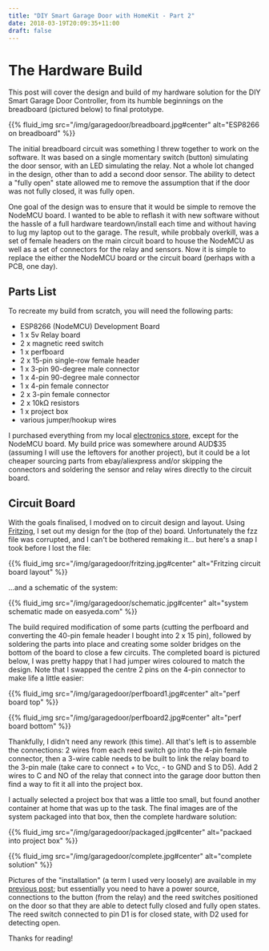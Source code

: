 ```yaml
---
title: "DIY Smart Garage Door with HomeKit - Part 2"
date: 2018-03-19T20:09:35+11:00
draft: false
---
```


The Hardware Build
===

This post will cover the design and build of my hardware solution for the DIY Smart Garage Door Controller, from its humble beginnings on the breadboard (pictured below) to final prototype.  

{{% fluid_img src="/img/garagedoor/breadboard.jpg#center" alt="ESP8266 on breadboard" %}}
  
The initial breadboard circuit was something I threw together to work on the software. It was based on a single momentary switch (button) simulating the door sensor, with an LED simulating the relay. Not a whole lot changed in the design, other than to add a second door sensor. The ability to detect a "fully open" state allowed me to remove the assumption that if the door was not fully closed, it was fully open.
  
One goal of the design was to ensure that it would be simple to remove the NodeMCU board. I wanted to be able to reflash it with new software without the hassle of a full hardware teardown/install each time and without having to lug my laptop out to the garage. The result, while probbaly overkill, was a set of female headers on the main circuit board to house the NodeMCU as well as a set of connectors for the relay and sensors. Now it is simple to replace the either the NodeMCU board or the circuit board (perhaps with a PCB, one day).


Parts List
---

To recreate my build from scratch, you will need the following parts:
  
- ESP8266 (NodeMCU) Development Board
- 1 x 5v Relay board
- 2 x magnetic reed switch
- 1 x perfboard
- 2 x 15-pin single-row female header
- 1 x 3-pin 90-degree male connector
- 1 x 4-pin 90-degree male connector
- 1 x 4-pin female connector
- 2 x 3-pin female connector
- 2 x 10kΩ resistors
- 1 x project box
- various jumper/hookup wires
  
I purchased everything from my local [electronics store](https://www.jaycar.com.au/), except for the NodeMCU board.
My build price was somewhere around AUD$35 (assuming I will use the leftovers for another project), but it could be a lot cheaper sourcing parts from ebay/aliexpress and/or skipping the connectors and soldering the sensor and relay wires directly to the circuit board.

Circuit Board
---
With the goals finalised, I modved on to circuit design and layout. Using [Fritzing](http://fritzing.org/home/), I set out my design for the (top of the) board. Unfortunately the fzz file was corrupted, and I can't be bothered remaking it... but here's a snap I took before I lost the file:

{{% fluid_img src="/img/garagedoor/fritzing.jpg#center" alt="Fritzing circuit board layout" %}}

...and a schematic of the system:

{{% fluid_img src="/img/garagedoor/schematic.jpg#center" alt="system schematic made on easyeda.com" %}}

The build required modification of some parts (cutting the perfboard and converting the 40-pin female header I bought into 2 x 15 pin), followed by soldering the parts into place and creating some solder bridges on the bottom of the board to close a few circuits. The completed board is pictured below, I was pretty happy that I had jumper wires coloured to match the design. Note that I swapped the centre 2 pins on the 4-pin connector to make life a little easier:

{{% fluid_img src="/img/garagedoor/perfboard1.jpg#center" alt="perf board top" %}}
  
{{% fluid_img src="/img/garagedoor/perfboard2.jpg#center" alt="perf board bottom" %}}

Thankfully, I didn't need any rework (this time).
All that's left is to assemble the connections: 2 wires from each reed switch go into the 4-pin female connector, then a 3-wire cable needs to be built to link the relay board to the 3-pin male (take care to connect + to Vcc, - to GND and S to D5). Add 2 wires to C and NO of the relay that connect into the garage door button then find a way to fit it all into the project box.
  
I actually selected a project box that was a little too small, but found another container at home that was up to the task. The final images are of the system packaged into that box, then the complete hardware solution:

{{% fluid_img src="/img/garagedoor/packaged.jpg#center" alt="packaed into project box" %}}
  
{{% fluid_img src="/img/garagedoor/complete.jpg#center" alt="complete solution" %}}

Pictures of the "installation" (a term I used very loosely) are available in my [previous post](../diy-smart-garage-door--part-1/); but essentially you need to have a power source, connections to the button (from the relay) and the reed switches positioned on the door so that they are able to detect fully closed and fully open states. The reed switch connected to pin D1 is for closed state, with D2 used for detecting open.
  
Thanks for reading!